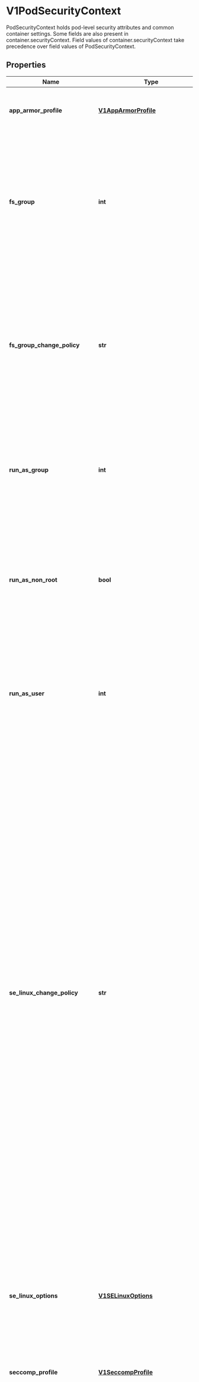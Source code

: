 # V1PodSecurityContext

PodSecurityContext holds pod-level security attributes and common container settings. Some fields are also present in container.securityContext.  Field values of container.securityContext take precedence over field values of PodSecurityContext.

## Properties

Name | Type | Description | Notes
------------ | ------------- | ------------- | -------------
**app_armor_profile** | [**V1AppArmorProfile**](V1AppArmorProfile.md) | appArmorProfile is the AppArmor options to use by the containers in this pod. Note that this field cannot be set when spec.os.name is windows. | [optional] 
**fs_group** | **int** | A special supplemental group that applies to all containers in a pod. Some volume types allow the Kubelet to change the ownership of that volume to be owned by the pod:  1. The owning GID will be the FSGroup 2. The setgid bit is set (new files created in the volume will be owned by FSGroup) 3. The permission bits are OR&#39;d with rw-rw----  If unset, the Kubelet will not modify the ownership and permissions of any volume. Note that this field cannot be set when spec.os.name is windows. | [optional] 
**fs_group_change_policy** | **str** | fsGroupChangePolicy defines behavior of changing ownership and permission of the volume before being exposed inside Pod. This field will only apply to volume types which support fsGroup based ownership(and permissions). It will have no effect on ephemeral volume types such as: secret, configmaps and emptydir. Valid values are \&quot;OnRootMismatch\&quot; and \&quot;Always\&quot;. If not specified, \&quot;Always\&quot; is used. Note that this field cannot be set when spec.os.name is windows. | [optional] 
**run_as_group** | **int** | The GID to run the entrypoint of the container process. Uses runtime default if unset. May also be set in SecurityContext.  If set in both SecurityContext and PodSecurityContext, the value specified in SecurityContext takes precedence for that container. Note that this field cannot be set when spec.os.name is windows. | [optional] 
**run_as_non_root** | **bool** | Indicates that the container must run as a non-root user. If true, the Kubelet will validate the image at runtime to ensure that it does not run as UID 0 (root) and fail to start the container if it does. If unset or false, no such validation will be performed. May also be set in SecurityContext.  If set in both SecurityContext and PodSecurityContext, the value specified in SecurityContext takes precedence. | [optional] 
**run_as_user** | **int** | The UID to run the entrypoint of the container process. Defaults to user specified in image metadata if unspecified. May also be set in SecurityContext.  If set in both SecurityContext and PodSecurityContext, the value specified in SecurityContext takes precedence for that container. Note that this field cannot be set when spec.os.name is windows. | [optional] 
**se_linux_change_policy** | **str** | seLinuxChangePolicy defines how the container&#39;s SELinux label is applied to all volumes used by the Pod. It has no effect on nodes that do not support SELinux or to volumes does not support SELinux. Valid values are \&quot;MountOption\&quot; and \&quot;Recursive\&quot;.  \&quot;Recursive\&quot; means relabeling of all files on all Pod volumes by the container runtime. This may be slow for large volumes, but allows mixing privileged and unprivileged Pods sharing the same volume on the same node.  \&quot;MountOption\&quot; mounts all eligible Pod volumes with &#x60;-o context&#x60; mount option. This requires all Pods that share the same volume to use the same SELinux label. It is not possible to share the same volume among privileged and unprivileged Pods. Eligible volumes are in-tree FibreChannel and iSCSI volumes, and all CSI volumes whose CSI driver announces SELinux support by setting spec.seLinuxMount: true in their CSIDriver instance. Other volumes are always re-labelled recursively. \&quot;MountOption\&quot; value is allowed only when SELinuxMount feature gate is enabled.  If not specified and SELinuxMount feature gate is enabled, \&quot;MountOption\&quot; is used. If not specified and SELinuxMount feature gate is disabled, \&quot;MountOption\&quot; is used for ReadWriteOncePod volumes and \&quot;Recursive\&quot; for all other volumes.  This field affects only Pods that have SELinux label set, either in PodSecurityContext or in SecurityContext of all containers.  All Pods that use the same volume should use the same seLinuxChangePolicy, otherwise some pods can get stuck in ContainerCreating state. Note that this field cannot be set when spec.os.name is windows. | [optional] 
**se_linux_options** | [**V1SELinuxOptions**](V1SELinuxOptions.md) | The SELinux context to be applied to all containers. If unspecified, the container runtime will allocate a random SELinux context for each container.  May also be set in SecurityContext.  If set in both SecurityContext and PodSecurityContext, the value specified in SecurityContext takes precedence for that container. Note that this field cannot be set when spec.os.name is windows. | [optional] 
**seccomp_profile** | [**V1SeccompProfile**](V1SeccompProfile.md) | The seccomp options to use by the containers in this pod. Note that this field cannot be set when spec.os.name is windows. | [optional] 
**supplemental_groups** | **List[int]** | A list of groups applied to the first process run in each container, in addition to the container&#39;s primary GID and fsGroup (if specified).  If the SupplementalGroupsPolicy feature is enabled, the supplementalGroupsPolicy field determines whether these are in addition to or instead of any group memberships defined in the container image. If unspecified, no additional groups are added, though group memberships defined in the container image may still be used, depending on the supplementalGroupsPolicy field. Note that this field cannot be set when spec.os.name is windows. | [optional] 
**supplemental_groups_policy** | **str** | Defines how supplemental groups of the first container processes are calculated. Valid values are \&quot;Merge\&quot; and \&quot;Strict\&quot;. If not specified, \&quot;Merge\&quot; is used. (Alpha) Using the field requires the SupplementalGroupsPolicy feature gate to be enabled and the container runtime must implement support for this feature. Note that this field cannot be set when spec.os.name is windows. | [optional] 
**sysctls** | [**List[V1Sysctl]**](V1Sysctl.md) | Sysctls hold a list of namespaced sysctls used for the pod. Pods with unsupported sysctls (by the container runtime) might fail to launch. Note that this field cannot be set when spec.os.name is windows. | [optional] 
**windows_options** | [**V1WindowsSecurityContextOptions**](V1WindowsSecurityContextOptions.md) | The Windows specific settings applied to all containers. If unspecified, the options within a container&#39;s SecurityContext will be used. If set in both SecurityContext and PodSecurityContext, the value specified in SecurityContext takes precedence. Note that this field cannot be set when spec.os.name is linux. | [optional] 

## Example

```python
from kubernetes.models.v1_pod_security_context import V1PodSecurityContext

# TODO update the JSON string below
json = "{}"
# create an instance of V1PodSecurityContext from a JSON string
v1_pod_security_context_instance = V1PodSecurityContext.from_json(json)
# print the JSON string representation of the object
print(V1PodSecurityContext.to_json())

# convert the object into a dict
v1_pod_security_context_dict = v1_pod_security_context_instance.to_dict()
# create an instance of V1PodSecurityContext from a dict
v1_pod_security_context_from_dict = V1PodSecurityContext.from_dict(v1_pod_security_context_dict)
```
[[Back to Model list]](../README.md#documentation-for-models) [[Back to API list]](../README.md#documentation-for-api-endpoints) [[Back to README]](../README.md)


